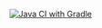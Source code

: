 [![Java CI with Gradle](https://github.com/marabara2000/patterns1/actions/workflows/gradle.yml/badge.svg)](https://github.com/marabara2000/patterns1/actions/workflows/gradle.yml)